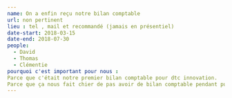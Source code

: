```yaml
---
name: On a enfin reçu notre bilan comptable
url: non pertinent
lieu : tel , mail et recommandé (jamais en présentiel)
date-start: 2018-03-15
date-end: 2018-07-30
people:
  - David
  - Thomas
  - Clémentie
pourquoi c'est important pour nous : 
Parce que c'était notre premier bilan comptable pour dtc innovation. 
Parce que ça nous fait chier de pas avoir de bilan comptable pendant putain de trop longtemps et que çaa obligé à être procédurière ce que je détestete par dessus tout et en plus parce qu'il nous a menti et j'aime pas les mensonges. La réception de ce bilan marque donc la fin d'une collaboration désagréable. 
---
```


